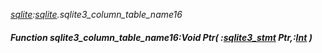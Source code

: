 _[sqlite](../../modules/sqlite/sqlite-module.md):[sqlite](../../modules/sqlite/sqlite-module.md).sqlite3\_column\_table\_name16_
##### Function sqlite3\_column\_table\_name16:Void Ptr( :[sqlite3_stmt](../../modules/sqlite/sqlite-sqlite3_stmt.md) Ptr,:[Int](../../modules/wonkey/wonkey-types-int.md) )
